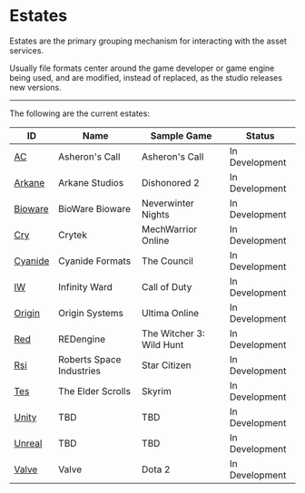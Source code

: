 Estates
===============

Estates are the primary grouping mechanism for interacting with the asset services.

Usually file formats center around the game developer or game engine being used, and are modified, instead of replaced, as the studio releases new versions.


---

The following are the current estates:

| ID                            | Name                      | Sample Game       | Status
| ---                           | ---                       | ---               | ---
| [AC](AC/Readme.md)            | Asheron's Call            | Asheron's Call    | In Development
| [Arkane](Arkane/Readme.md)    | Arkane Studios            | Dishonored 2      | In Development
| [Bioware](Bioware/Readme.md)    | BioWare Bioware            | Neverwinter Nights| In Development
| [Cry](Cry/Readme.md)          | Crytek                    | MechWarrior Online| In Development
| [Cyanide](Cyanide/Readme.md)  | Cyanide Formats           | The Council       | In Development
| [IW](IW/Readme.md)            | Infinity Ward             | Call of Duty      | In Development
| [Origin](Origin/Readme.md)    | Origin Systems            | Ultima Online     | In Development
| [Red](Red/Readme.md)          | REDengine                 | The Witcher 3: Wild Hunt | In Development
| [Rsi](Rsi/Readme.md)          | Roberts Space Industries  | Star Citizen      | In Development
| [Tes](Tes/Readme.md)          | The Elder Scrolls         | Skyrim            | In Development
| [Unity](Unity/Readme.md)      | TBD                       | TBD               | In Development
| [Unreal](Unreal/Readme.md)    | TBD                       | TBD               | In Development
| [Valve](Valve/Readme.md)      | Valve                     | Dota 2            | In Development
